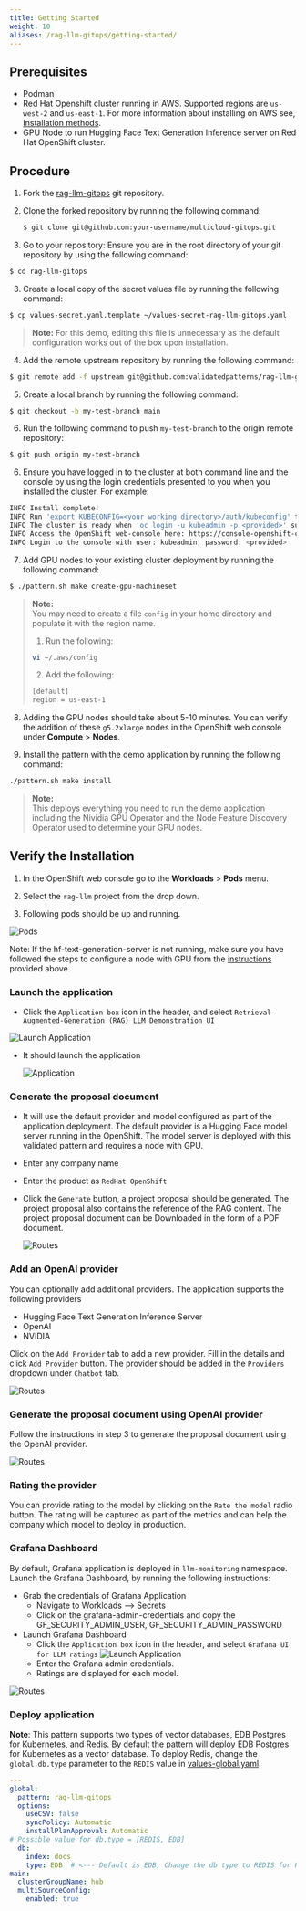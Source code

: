 ```yaml
---
title: Getting Started
weight: 10
aliases: /rag-llm-gitops/getting-started/
---
```


## Prerequisites

- Podman
- Red Hat Openshift cluster running in AWS. Supported regions are `us-west-2` and `us-east-1`. For more information about installing on AWS see, [Installation methods](https://docs.openshift.com/container-platform/latest/installing/installing_aws/preparing-to-install-on-aws.html). 
- GPU Node to run Hugging Face Text Generation Inference server on Red Hat OpenShift cluster.

## Procedure

1. Fork the [rag-llm-gitops](https://github.com/validatedpatterns/rag-llm-gitops.git) git repository.

2. Clone the forked repository by running the following command: 

   ```sh
   $ git clone git@github.com:your-username/multicloud-gitops.git
   ```
3. Go to your repository: Ensure you are in the root directory of your git repository by using the following command:

  ```sh
  $ cd rag-llm-gitops
  ```
3. Create a local copy of the secret values file by running the following command:

```sh
$ cp values-secret.yaml.template ~/values-secret-rag-llm-gitops.yaml
```
> **Note:**
>For this demo, editing this file is unnecessary as the default configuration works out of the box upon installation.  

4. Add the remote upstream repository by running the following command: 

  ```sh
  $ git remote add -f upstream git@github.com:validatedpatterns/rag-llm-gitops.git
  ```
5. Create a local branch by running the following command: 

```sh
$ git checkout -b my-test-branch main
```

6. Run the following command to push `my-test-branch` to the origin remote repository:

  ```sh
  $ git push origin my-test-branch
  ```
6. Ensure you have logged in to the cluster at both command line and the console by using the login credentials presented to you when you installed the cluster. For example: 

  ```sh
  INFO Install complete!
  INFO Run 'export KUBECONFIG=<your working directory>/auth/kubeconfig' to manage the cluster with 'oc', the OpenShift CLI.
  INFO The cluster is ready when 'oc login -u kubeadmin -p <provided>' succeeds (wait a few minutes).
  INFO Access the OpenShift web-console here: https://console-openshift-console.apps.demo1.openshift4-beta-abcorp.com
  INFO Login to the console with user: kubeadmin, password: <provided>
  ```

7. Add GPU nodes to your existing cluster deployment by running the following command: 

  ```sh
  $ ./pattern.sh make create-gpu-machineset
  ```
> **Note:**  
> You may need to create a file `config` in your home directory and populate it with the region name.  
> 1. Run the following:  
> ```sh
> vi ~/.aws/config
> ```  
> 2. Add the following:  
> ```sh
> [default]
> region = us-east-1
> ```

8. Adding the GPU nodes should take about 5-10 minutes. You can verify the addition of these `g5.2xlarge` nodes in the OpenShift web console under **Compute** > **Nodes**.   

9. Install the pattern with the demo application by running the following command: 

```sh
./pattern.sh make install
``` 

> **Note:**  
> This deploys everything you need to run the demo application including the Nividia GPU Operator and the Node Feature Discovery Operator used to determine your GPU nodes. 
> 


## Verify the Installation

1. In the OpenShift web console go to the **Workloads** > **Pods** menu. 

2. Select the `rag-llm` project from the drop down.

3. Following pods should be up and running.

![Pods](/images/rag-llm-gitops/rag-llm.png)

Note: If the hf-text-generation-server is not running, make sure you have followed the steps to configure a node with GPU from the [instructions](../gpu_provisioning) provided above.

### Launch the application

- Click the `Application box` icon in the header, and select `Retrieval-Augmented-Generation (RAG) LLM Demonstration UI`

![Launch Application](/images/rag-llm-gitops/launch-application.png)

- It should launch the application

  ![Application](/images/rag-llm-gitops/application.png)

### Generate the proposal document

- It will use the default provider and model configured as part of the application deployment. The default provider is a Hugging Face model server running in the OpenShift. The model server is deployed with this validated pattern and requires a node with GPU.
- Enter any company name
- Enter the product as `RedHat OpenShift`
- Click the `Generate` button, a project proposal should be generated. The project proposal also contains the reference of the RAG content. The project proposal document can be Downloaded in the form of a PDF document.

  ![Routes](/images/rag-llm-gitops/proposal.png)

### Add an OpenAI provider

You can optionally add additional providers. The application supports the following providers

- Hugging Face Text Generation Inference Server
- OpenAI
- NVIDIA

Click on the `Add Provider` tab to add a new provider. Fill in the details and click `Add Provider` button. The provider should be added in the `Providers` dropdown under `Chatbot` tab.

![Routes](/images/rag-llm-gitops/add_provider.png)

### Generate the proposal document using OpenAI provider

Follow the instructions in step 3 to generate the proposal document using the OpenAI provider.

![Routes](/images/rag-llm-gitops/chatgpt.png)

### Rating the provider

You can provide rating to the model by clicking on the `Rate the model` radio button. The rating will be captured as part of the metrics and can help the company which model to deploy in production.

### Grafana Dashboard

By default, Grafana application is deployed in `llm-monitoring` namespace. Launch the Grafana Dashboard, by running the following instructions:

- Grab the credentials of Grafana Application
  - Navigate to Workloads --> Secrets
  - Click on the grafana-admin-credentials and copy the GF_SECURITY_ADMIN_USER, GF_SECURITY_ADMIN_PASSWORD
- Launch Grafana Dashboard
  - Click the `Application box` icon in the header, and select `Grafana UI for LLM ratings`
 ![Launch Application](/images/rag-llm-gitops/launch-application.png)
  - Enter the Grafana admin credentials.
  - Ratings are displayed for each model.

![Routes](/images/rag-llm-gitops/monitoring.png)




### Deploy application

**Note**: This pattern supports two types of vector databases, EDB Postgres for Kubernetes, and Redis. By default the pattern will deploy EDB Postgres for Kubernetes as a vector database. To deploy Redis, change the `global.db.type` parameter to the `REDIS` value in [values-global.yaml](./values-global.yaml).

```yaml
---
global:
  pattern: rag-llm-gitops
  options:
    useCSV: false
    syncPolicy: Automatic
    installPlanApproval: Automatic
# Possible value for db.type = [REDIS, EDB]
  db:
    index: docs
    type: EDB  # <--- Default is EDB, Change the db type to REDIS for Redis deployment
main:
  clusterGroupName: hub
  multiSourceConfig:
    enabled: true
```


